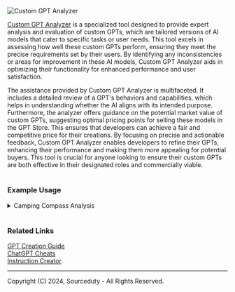 ![Custom GPT Analyzer](https://github.com/sourceduty/Custom_GPT_Analyzer/assets/123030236/f4207930-b75f-4b2f-8529-54cd49b040dd)

[Custom GPT Analyzer](https://chatgpt.com/g/g-IJ95hRgWU-custom-gpt-analyzer) is a specialized tool designed to provide expert analysis and evaluation of custom GPTs, which are tailored versions of AI models that cater to specific tasks or user needs. This tool excels in assessing how well these custom GPTs perform, ensuring they meet the precise requirements set by their users. By identifying any inconsistencies or areas for improvement in these AI models, Custom GPT Analyzer aids in optimizing their functionality for enhanced performance and user satisfaction.

The assistance provided by Custom GPT Analyzer is multifaceted. It includes a detailed review of a GPT's behaviors and capabilities, which helps in understanding whether the AI aligns with its intended purpose. Furthermore, the analyzer offers guidance on the potential market value of custom GPTs, suggesting optimal pricing points for selling these models in the GPT Store. This ensures that developers can achieve a fair and competitive price for their creations. By focusing on precise and actionable feedback, Custom GPT Analyzer enables developers to refine their GPTs, enhancing their performance and making them more appealing for potential buyers. This tool is crucial for anyone looking to ensure their custom GPTs are both effective in their designated roles and commercially viable.

#
### Example Usage

<details><summary>Camping Compass Analysis</summary>
<br>

![Screenshot](https://github.com/sourceduty/Custom_GPT_Analyzer/assets/123030236/213f7623-2a5d-4b14-ab5a-3d56493295ae)

Based on the screenshot you've provided, the custom GPT named "Camping Compass" appears to be designed as a utility to assist users in finding local camping spots for tents, RVs, and cabins or cottages. Here's a detailed analysis of this GPT based on the available information:

Target Audience

- Outdoor enthusiasts: Individuals or groups interested in camping, including tent campers, RV travelers, and those seeking cabin or cottage accommodations.
- Travel planners: Those looking to efficiently plan camping trips or outdoor excursions.

Functionality

- The GPT offers three distinct functions:
  
  1. Finding a tent camping spot
  2. Finding an RV camping spot
  3. Finding a cabin/cottage rental
     
- These options suggest that the GPT likely integrates with databases or APIs that provide information about camping locations, availability, and booking options.

User Interface and Experience

- Minimalistic design: The interface is straightforward and clean, which could enhance user experience by making it easy to use. However, it might also lack engaging elements that capture user interest.
- Accessibility: The simple layout with clear, large buttons is likely user-friendly, particularly on mobile devices, though additional accessibility features (like text scaling or voice commands) are not visible in the provided screenshot.

Potential Enhancements

1. Expanded functionalities:
   
   - Weather forecasts, camping tips, and equipment suggestions could be integrated to provide a more holistic camping planning tool.
   - Maps and navigation features would greatly enhance the utility of the GPT, helping users locate and route to their chosen camping spots.

3. Interactive elements:
   
   - Adding images, reviews, or user-generated content could make the tool more engaging and informative.
   - Features that allow users to filter searches based on specific preferences (like pet-friendly spots, water access, or hiking trails nearby) could significantly improve user satisfaction.

4. Localization and personalization:
   
   - Considering localization features that adapt content based on the user's location or language preferences.
   - Personalization options, such as saving favorite spots or preferences, could enhance user retention.

Technical Considerations

- Ensuring robust back-end integration to keep the camping spot databases up-to-date and accurate.
- Implementing strong privacy measures, especially if personal data is collected for bookings or personalized services.

Market Placement and Pricing

Given the specific niche of camping and outdoor activities, this GPT could attract a dedicated user base. Pricing could be set based on:

- Competitiveness: Comparing with other apps in the market offering similar services.
- Value-added features: Premium features such as personalized recommendations or exclusive camping spots could justify a higher price point.

Overall, "Camping Compass" seems well-targeted and functional for its intended use. Enhancements in user engagement and additional features could increase its appeal and utility, potentially boosting its market success.

<br>
</details>

#
### Related Links

[GPT Creation Guide](https://chatgpt.com/g/g-GoLkguGSc-gpt-creation-guide)
<br>
[ChatGPT Cheats](https://chat.openai.com/g/g-Zvkwt2Zkr-chatgpt-cheats)
<br>
[Instruction Creator](https://chatgpt.com/g/g-yAwEVaLkf-instruction-creator)

***
Copyright (C) 2024, Sourceduty - All Rights Reserved.
